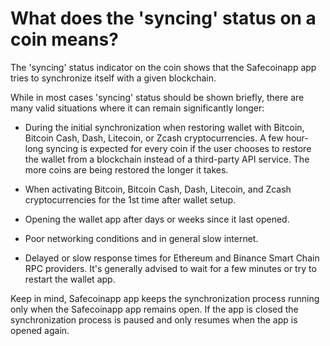 # What does the 'syncing' status on a coin means?

The 'syncing' status indicator on the coin shows that the Safecoinapp app tries to synchronize itself with a given blockchain.

While in most cases 'syncing' status should be shown briefly, there are many valid situations where it can remain significantly longer:

- During the initial synchronization when restoring wallet with Bitcoin, Bitcoin Cash, Dash, Litecoin, or Zcash cryptocurrencies. A few hour-long syncing is expected for every coin if the user chooses to restore the wallet from a blockchain instead of a third-party API service. The more coins are being restored the longer it takes.

- When activating Bitcoin, Bitcoin Cash, Dash, Litecoin, and Zcash cryptocurrencies for the 1st time after wallet setup.

- Opening the wallet app after days or weeks since it last opened.

- Poor networking conditions and in general slow internet.

- Delayed or slow response times for Ethereum and Binance Smart Chain RPC providers. It's generally advised to wait for a few minutes or try to restart the wallet app.

Keep in mind, Safecoinapp app keeps the synchronization process running only when the Safecoinapp app remains open. If the app is closed the synchronization process is paused and only resumes when the app is opened again.

